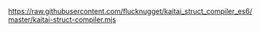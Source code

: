 https://raw.githubusercontent.com/flucknugget/kaitai_struct_compiler_es6/master/kaitai-struct-compiler.mjs
